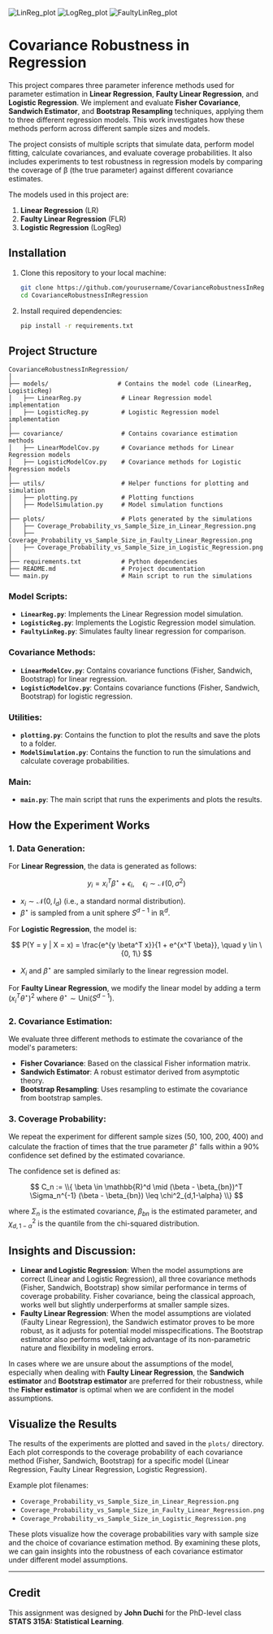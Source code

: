 ![LinReg_plot](plots/Coverage_Probability_vs._Sample_Size_in_Linear_Regression.png)
![LogReg_plot](plots/Coverage_Probability_vs._Sample_Size_in_Logistic_Regression.png)
![FaultyLinReg_plot](plots/Coverage_Probability_vs._Sample_Size_in_Faulty_Linear_Regression.png)

# Covariance Robustness in Regression

This project compares three parameter inference methods used for parameter estimation in **Linear Regression**, **Faulty Linear Regression**, and **Logistic Regression**. We implement and evaluate **Fisher Covariance**, **Sandwich Estimator**, and **Bootstrap Resampling** techniques, applying them to three different regression models. This work investigates how these methods perform across different sample sizes and models.

The project consists of multiple scripts that simulate data, perform model fitting, calculate covariances, and evaluate coverage probabilities. It also includes experiments to test robustness in regression models by comparing the coverage of β (the true parameter) against different covariance estimates.

The models used in this project are:

1. **Linear Regression** (LR)
2. **Faulty Linear Regression** (FLR)
3. **Logistic Regression** (LogReg)

## Installation

1. Clone this repository to your local machine:

   ```bash
   git clone https://github.com/yourusername/CovarianceRobustnessInRegression.git
   cd CovarianceRobustnessInRegression
   ```

2. Install required dependencies:

   ```bash
   pip install -r requirements.txt
   ```

## Project Structure

```
CovarianceRobustnessInRegression/
│
├── models/                   # Contains the model code (LinearReg, LogisticReg)
│   ├── LinearReg.py           # Linear Regression model implementation
│   ├── LogisticReg.py         # Logistic Regression model implementation
│
├── covariance/                # Contains covariance estimation methods
│   ├── LinearModelCov.py      # Covariance methods for Linear Regression models
│   ├── LogisticModelCov.py    # Covariance methods for Logistic Regression models
│
├── utils/                     # Helper functions for plotting and simulation
│   ├── plotting.py            # Plotting functions
│   ├── ModelSimulation.py     # Model simulation functions
│
├── plots/                     # Plots generated by the simulations
│   ├── Coverage_Probability_vs_Sample_Size_in_Linear_Regression.png
│   ├── Coverage_Probability_vs_Sample_Size_in_Faulty_Linear_Regression.png
│   ├── Coverage_Probability_vs_Sample_Size_in_Logistic_Regression.png
│
├── requirements.txt           # Python dependencies
├── README.md                  # Project documentation
└── main.py                    # Main script to run the simulations
```


### Model Scripts:

* **`LinearReg.py`**: Implements the Linear Regression model simulation.
* **`LogisticReg.py`**: Implements the Logistic Regression model simulation.
* **`FaultyLinReg.py`**: Simulates faulty linear regression for comparison.

### Covariance Methods:

* **`LinearModelCov.py`**: Contains covariance functions (Fisher, Sandwich, Bootstrap) for linear regression.
* **`LogisticModelCov.py`**: Contains covariance functions (Fisher, Sandwich, Bootstrap) for logistic regression.

### Utilities:

* **`plotting.py`**: Contains the function to plot the results and save the plots to a folder.
* **`ModelSimulation.py`**: Contains the function to run the simulations and calculate coverage probabilities.

### Main:

* **`main.py`**: The main script that runs the experiments and plots the results.

## How the Experiment Works

### 1. Data Generation:

For **Linear Regression**, the data is generated as follows:

$$
y_i = x_i^T \beta^\star + \epsilon_i, \quad \epsilon_i \sim \mathcal{N}(0, \sigma^2)
$$

* $x_i \sim \mathcal{N}(0, I_d)$ (i.e., a standard normal distribution).
* $\beta^\star$ is sampled from a unit sphere $S^{d-1}$ in $\mathbb{R}^d$.

For **Logistic Regression**, the model is:

$$
P(Y = y | X = x) = \frac{e^{y \beta^T x}}{1 + e^{x^T \beta}}, \quad y \in \{0, 1\}
$$

* $X_i$ and $\beta^\star$ are sampled similarly to the linear regression model.

For **Faulty Linear Regression**, we modify the linear model by adding a term $(x^T_i \theta^\star)^2$ where $\theta^\star \sim \text{Uni}(S^{d-1})$.

### 2. Covariance Estimation:

We evaluate three different methods to estimate the covariance of the model's parameters:

* **Fisher Covariance**: Based on the classical Fisher information matrix.
* **Sandwich Estimator**: A robust estimator derived from asymptotic theory.
* **Bootstrap Resampling**: Uses resampling to estimate the covariance from bootstrap samples.

### 3. Coverage Probability:

We repeat the experiment for different sample sizes (50, 100, 200, 400) and calculate the fraction of times that the true parameter $\beta^\star$ falls within a 90% confidence set defined by the estimated covariance.

The confidence set is defined as:

$$
C_n := \\{ \beta \in \mathbb{R}^d \mid (\beta - \beta_{bn})^T \Sigma_n^{-1} (\beta - \beta_{bn}) \leq \chi^2_{d,1-\alpha} \\}
$$

where $\Sigma_n$ is the estimated covariance, $\beta_{bn}$ is the estimated parameter, and $\chi^2_{d,1-\alpha}$ is the quantile from the chi-squared distribution.

## Insights and Discussion:

* **Linear and Logistic Regression**: When the model assumptions are correct (Linear and Logistic Regression), all three covariance methods (Fisher, Sandwich, Bootstrap) show similar performance in terms of coverage probability. Fisher covariance, being the classical approach, works well but slightly underperforms at smaller sample sizes.
* **Faulty Linear Regression**: When the model assumptions are violated (Faulty Linear Regression), the Sandwich estimator proves to be more robust, as it adjusts for potential model misspecifications. The Bootstrap estimator also performs well, taking advantage of its non-parametric nature and flexibility in modeling errors.

In cases where we are unsure about the assumptions of the model, especially when dealing with **Faulty Linear Regression**, the **Sandwich estimator** and **Bootstrap estimator** are preferred for their robustness, while the **Fisher estimator** is optimal when we are confident in the model assumptions.

## Visualize the Results

The results of the experiments are plotted and saved in the `plots/` directory. Each plot corresponds to the coverage probability of each covariance method (Fisher, Sandwich, Bootstrap) for a specific model (Linear Regression, Faulty Linear Regression, Logistic Regression).

Example plot filenames:

* `Coverage_Probability_vs_Sample_Size_in_Linear_Regression.png`
* `Coverage_Probability_vs_Sample_Size_in_Faulty_Linear_Regression.png`
* `Coverage_Probability_vs_Sample_Size_in_Logistic_Regression.png`

These plots visualize how the coverage probabilities vary with sample size and the choice of covariance estimation method. By examining these plots, we can gain insights into the robustness of each covariance estimator under different model assumptions.

---

## Credit

This assignment was designed by **John Duchi** for the PhD-level class **STATS 315A: Statistical Learning**.

